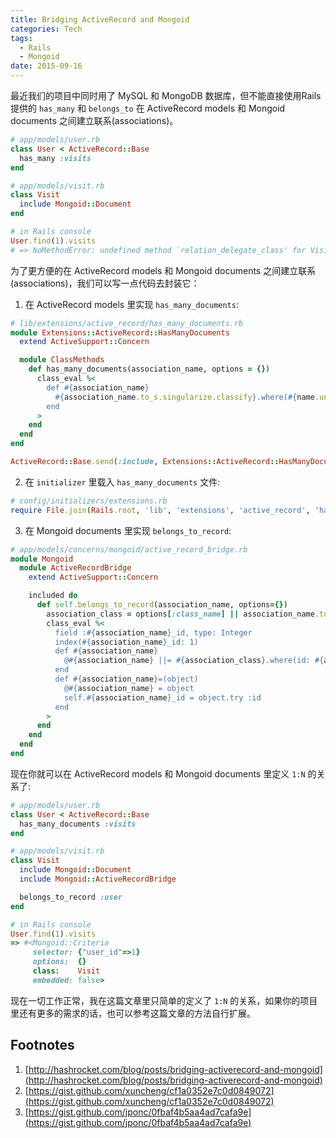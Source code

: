 ```yaml
---
title: Bridging ActiveRecord and Mongoid
categories: Tech
tags:
  - Rails
  - Mongoid
date: 2015-09-16
---
```


最近我们的项目中同时用了 MySQL 和 MongoDB 数据库，但不能直接使用Rails提供的 `has_many` 和 `belongs_to` 在 ActiveRecord models 和 Mongoid documents 之间建立联系(associations)。

``` ruby
# app/models/user.rb
class User < ActiveRecord::Base
  has_many :visits
end

# app/models/visit.rb
class Visit
  include Mongoid::Document
end

# in Rails console
User.find(1).visits
# => NoMethodError: undefined method `relation_delegate_class' for Visit:Class
```

<!-- more -->

为了更方便的在 ActiveRecord models 和 Mongoid documents 之间建立联系(associations)，我们可以写一点代码去封装它：

1. 在 ActiveRecord models 里实现 `has_many_documents`:

``` ruby
# lib/extensions/active_record/has_many_documents.rb
module Extensions::ActiveRecord::HasManyDocuments
  extend ActiveSupport::Concern

  module ClassMethods
    def has_many_documents(association_name, options = {})
      class_eval %<
        def #{association_name}
          #{association_name.to_s.singularize.classify}.where(#{name.underscore}_id: id)
        end
      >
    end
  end
end

ActiveRecord::Base.send(:include, Extensions::ActiveRecord::HasManyDocuments)
```

2. 在 `initializer` 里载入 `has_many_documents` 文件:

``` ruby
# config/initializers/extensions.rb
require File.join(Rails.root, 'lib', 'extensions', 'active_record', 'has_many_documents')
```

3. 在 Mongoid documents 里实现 `belongs_to_record`:

``` ruby
# app/models/concerns/mongoid/active_record_bridge.rb
module Mongoid
  module ActiveRecordBridge
    extend ActiveSupport::Concern

    included do
      def self.belongs_to_record(association_name, options={})
        association_class = options[:class_name] || association_name.to_s.singularize.classify
        class_eval %<
          field :#{association_name}_id, type: Integer
          index(#{association_name}_id: 1)
          def #{association_name}
            @#{association_name} ||= #{association_class}.where(id: #{association_name}_id).first if #{association_name}_id
          end
          def #{association_name}=(object)
            @#{association_name} = object
            self.#{association_name}_id = object.try :id
          end
        >
      end
    end
  end
end
```

现在你就可以在 ActiveRecord models 和 Mongoid documents 里定义 `1:N` 的关系了:

``` ruby
# app/models/user.rb
class User < ActiveRecord::Base
  has_many_documents :visits
end

# app/models/visit.rb
class Visit
  include Mongoid::Document
  include Mongoid::ActiveRecordBridge

  belongs_to_record :user
end

# in Rails console
User.find(1).visits
=> #<Mongoid::Criteria
     selector: {"user_id"=>1}
     options:  {}
     class:    Visit
     embedded: false>
```

现在一切工作正常，我在这篇文章里只简单的定义了 `1:N` 的关系，如果你的项目里还有更多的需求的话，也可以参考这篇文章的方法自行扩展。

## Footnotes
1. [http://hashrocket.com/blog/posts/bridging-activerecord-and-mongoid](http://hashrocket.com/blog/posts/bridging-activerecord-and-mongoid)
2. [https://gist.github.com/xuncheng/cf1a0352e7c0d0849072](https://gist.github.com/xuncheng/cf1a0352e7c0d0849072)
3. [https://gist.github.com/jponc/0fbaf4b5aa4ad7cafa9e](https://gist.github.com/jponc/0fbaf4b5aa4ad7cafa9e)
